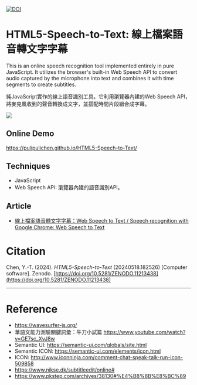 [![DOI](https://zenodo.org/badge/152996798.svg)](https://zenodo.org/doi/10.5281/zenodo.11213438)

# HTML5-Speech-to-Text: 線上檔案語音轉文字字幕

This is an online speech recognition tool implemented entirely in pure JavaScript. It utilizes the browser's built-in Web Speech API to convert audio captured by the microphone into text and combines it with time segments to create subtitles.

純JavaScript實作的線上語音識別工具。它利用瀏覽器內建的Web Speech API，將麥克風收到的聲音轉換成文字，並搭配時間片段組合成字幕。

![](https://blogger.googleusercontent.com/img/b/R29vZ2xl/AVvXsEgEd3L1Y-skMO7N1dpljhyskNDONW5zbG7PDNbivowqWAvu7wjgCLSz2npiM7SwPaiCD7iDGL6_i1XXAuCKk5FVo3Or5x_L2-MQWsa0MBCRT7a6Bo3sNncm5fUylk1WogIUHtv4nQ/s1600/2019-01-17_151344.png)

## Online Demo

https://pulipulichen.github.io/HTML5-Speech-to-Text/

## Techniques

- JavaScript
- Web Speech API: 瀏覽器內建的語音識別API。

## Article

- [線上檔案語音轉文字字幕：Web Speech to Text / Speech recognition with Google Chrome: Web Speech to Text](https://blog.pulipuli.info/2019/01/web-speech-to-text-speech-recognition.html)

# Citation

Chen, Y.-T. (2024). *HTML5-Speech-to-Text* (20240518.182526) [Computer software]. Zenodo. [https://doi.org/10.5281/ZENODO.11213438](https://doi.org/10.5281/ZENODO.11213438)

----

# Reference
- https://wavesurfer-js.org/
- 華語文能力測驗關鍵詞彙：牛刀小試篇 https://www.youtube.com/watch?v=GE7sc_XvJ8w
- Semantic UI: https://semantic-ui.com/globals/site.html
- Semantic ICON: https://semantic-ui.com/elements/icon.html
- ICON: http://www.iconninja.com/comment-chat-speak-talk-run-icon-509858
- https://www.nikse.dk/subtitleedit/online#
- https://www.pkstep.com/archives/38130#%E4%B8%8B%E8%BC%89

